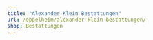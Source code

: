 ```yaml
---
title: "Alexander Klein Bestattungen"
url: /eppelheim/alexander-klein-bestattungen/
shop: Bestattungen
---
```

